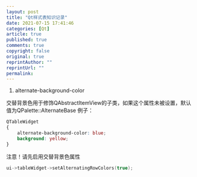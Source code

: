 ```yaml
---
layout: post
title: "Qt样式表知识记录"
date: 2021-07-15 17:41:46
categories: [Qt]
article: true
published: true
comments: true
copyright: false
original: true
reprintAuthor: ""
reprintUrl: ""
permalink: 
---
```


1. alternate-background-color

交替背景色用于修饰QAbstractItemView的子类，如果这个属性未被设置，默认值为QPalette::AlternateBase
例子：

```css
QTableWidget
{
    alternate-background-color: blue;
    background: yellow;
}
```

注意！请先启用交替背景色属性

```cpp
ui->tableWidget->setAlternatingRowColors(true);
```

